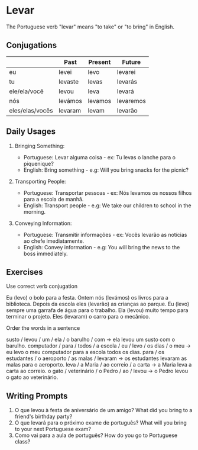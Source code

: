 # Levar

The Portuguese verb "levar" means "to take" or "to bring" in English.

## Conjugations

|                 | Past    | Present | Future    |
| --------------- | ------- | ------- | --------- |
| eu              | levei   | levo    | levarei   |
| tu              | levaste | levas   | levarás   |
| ele/ela/você    | levou   | leva    | levará    |
| nós             | levámos | levamos | levaremos |
| eles/elas/vocês | levaram | levam   | levarão   |

## Daily Usages

1. Bringing Something:

   - Portuguese: Levar alguma coisa - ex: Tu levas o lanche para o piquenique?
   - English: Bring something - e.g: Will you bring snacks for the picnic?

2. Transporting People:

   - Portuguese: Transportar pessoas - ex: Nós levamos os nossos filhos para a escola de manhã.
   - English: Transport people - e.g: We take our children to school in the morning.

3. Conveying Information:

   - Portuguese: Transmitir informações - ex: Vocês levarão as notícias ao chefe imediatamente.
   - English: Convey information - e.g: You will bring the news to the boss immediately.

## Exercises

Use correct verb conjugation

Eu (levo) o bolo para a festa.
Ontem nós (levámos) os livros para a biblioteca.
Depois da escola eles (levarão) as crianças ao parque.
Eu (levo) sempre uma garrafa de água para o trabalho.
Ela (levou) muito tempo para terminar o projeto.
Eles (levaram) o carro para o mecânico.

Order the words in a sentence

susto / levou / um / ela / o barulho / com -> ela levou um susto com o barulho.
computador / para / todos / a escola / eu / levo / os dias / o meu -> eu levo o meu computador para a escola todos os dias.
para / os estudantes / o aeroporto / as malas / levaram -> os estudantes levaram as malas para o aeroporto.
leva / a Maria / ao correio / a carta -> a Maria leva a carta ao correio.
o gato / veterinário / o Pedro / ao / levou -> o Pedro levou o gato ao veterinário.

## Writing Prompts

1. O que levou à festa de aniversário de um amigo? What did you bring to a friend's birthday party?
2. O que levará para o próximo exame de português? What will you bring to your next Portuguese exam?
3. Como vai para a aula de português? How do you go to Portuguese class?

